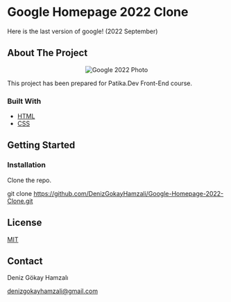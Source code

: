 # Google Homepage 2022 Clone
Here is the last version of google! (2022 September)

## About The Project
<div align="center">
    <img src="C:\Users\asdas\Documents\Sites\Google Homepage 2022\assets\GoogleHomepage2022.png" alt="Google 2022 Photo" title="Google 2022">
</div>

This project has been prepared for Patika.Dev Front-End course.

### Built With
- [HTML](https://en.wikipedia.org/wiki/HTML)
- [CSS](https://en.wikipedia.org/wiki/CSS)

## Getting Started


### Installation 
Clone the repo.

git clone https://github.com/DenizGokayHamzali/Google-Homepage-2022-Clone.git

## License
[MIT](choosealicense.com/licenses/mit/)

## Contact

Deniz Gökay Hamzalı 

<denizgokayhamzali@gmail.com>